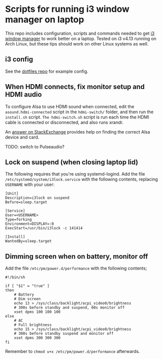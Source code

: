 # Scripts for running i3 window manager on laptop
This repo includes configuration, scripts and commands needed to get
[i3 window manager](http://i3wm.org/) to work better on a laptop.
Tested on i3 v4.13 running on Arch Linux, but these tips should work on
other Linux systems as well.


## i3 config
See the [dotfiles repo](https://github.com/ruudud/dotfiles/blob/master/i3/config)
for example config.


## When HDMI connects, fix monitor setup and HDMI audio
To configure Alsa to use HDMI sound when connected,
edit the `asound.hdmi-connected` script in the `hdmi-switch/` folder, and then
run the `install.sh` script. `The hdmi-switch.sh` script is run each time the
HDMI cable is connected or disconnected, and also runs xrandr.

An [answer on StackExchange](http://unix.stackexchange.com/questions/29185/how-to-check-why-sound-over-hdmi-doesnt-work)
provides help on finding the correct Alsa device and card.

TODO: switch to Pulseaudio?


## Lock on suspend (when closing laptop lid)
The following requires that you're using systemd-logind.
Add the file `/etc/systemd/system/i3lock.service` with the following contents,
replacing `USERNAME` with your user:

```
[Unit]
Description=i3lock on suspend
Before=sleep.target

[Service]
User=<USERNAME>
Type=forking
Environment=DISPLAY=:0
ExecStart=/usr/bin/i3lock -c 141414

[Install]
WantedBy=sleep.target
```


## Dimming screen when on battery, monitor off
Add the file `/etc/pm/power.d/performance` with the following contents;
 
```shell
#!/bin/sh

if [ "$1" = "true" ]
then 
    # Battery
    # Dim screen
    echo 13 > /sys/class/backlight/acpi_video0/brightness
    # 300s before standby and suspend, 60s monitor off
    xset dpms 100 100 100
else
    # AC
    # Full brightness
    echo 15 > /sys/class/backlight/acpi_video0/brightness
    # 300s before standby suspend and monitor off
    xset dpms 300 300 300
fi
```

Remember to `chmod u+x /etc/pm/power.d/performance` afterwards.
